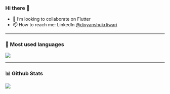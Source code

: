 ### Hi there 👋
<!---
<img src="https://komarev.com/ghpvc/?username=divyanshukrtiwari">
-->


- 👯 I’m looking to collaborate on Flutter
- 📫 How to reach me: LinkedIn [@divyanshukrtiwari](https://linkedin.com/in/divyanshukrtiwari)

---

### :rocket:  Most used languages

<img src="https://github-readme-stats.vercel.app/api/top-langs/?username=divyanshukrtiwari&layout=compact&show_icons=true&icon_color=0066D7&text_color=daf7dc&bg_color=151515&hide_title=true">

---
### :bar_chart: Github Stats
<img src="https://github-readme-stats.vercel.app/api?username=divyanshukrtiwari&&show_icons=true&title_color=ffffff&icon_color=0066D7&text_color=daf7dc&bg_color=151515&hide_title=true">

